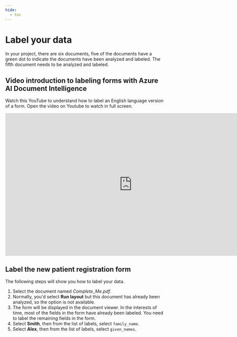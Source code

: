 ```yaml
---
hide:
  - toc
---
```


# Label your data

In your project, there are six documents, five of the documents have a green dot to indicate the documents have been analyzed and labeled. The fifth document needs to be analyzed and labeled.

## Video introduction to labeling forms with Azure AI Document Intelligence

Watch this YouTube to understand how to label an English language version of a form. Open the video on Youtube to watch in full screen.

<iframe width="800" height="450" src="https://www.youtube.com/embed/d1QHX47mSDo" title="YouTube video player" frameborder="0" allow="accelerometer; autoplay; clipboard-write; encrypted-media; gyroscope; picture-in-picture" allowfullscreen></iframe>

## Label the new patient registration form

The following steps will show you how to label your data.

1. Select the document named _Complete_Me.pdf_.
2. Normally, you'd select **Run layout** but this document has already been analyzed, so the option is not available.
3. The form will be displayed in the document viewer. In the interests of time, most of the fields in the form have already been labeled. You need to label the remaining fields in the form.
4. Select  **Smith**, then from the list of labels, select `family_name`.
5. Select **Alex**, then from the list of labels, select `given_names`.
